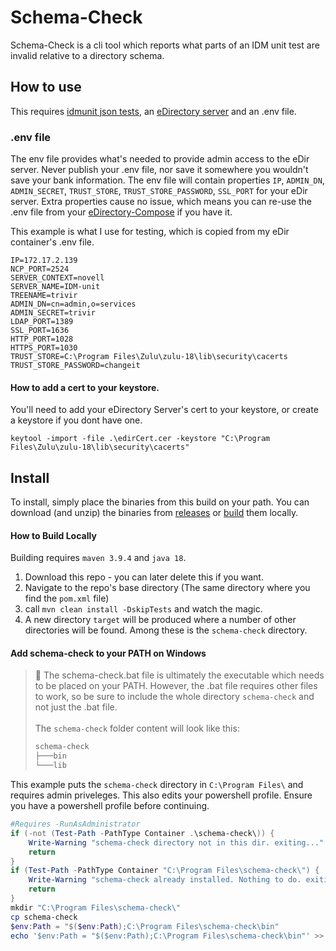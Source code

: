 # Schema-Check
Schema-Check is a cli tool which reports what parts of an IDM unit test are invalid relative to a directory schema. 

## How to use
This requires [idmunit json tests](https://github.com/Jonathan-Zollinger/idmunit-test-converter), an [eDirectory server](https://github.com/Jonathan-Zollinger/eDirectory-Compose) and an .env file.

### .env file
The env file provides what's needed to provide admin access to the eDir server. Never publish your .env file, nor save it somewhere you wouldn't save your bank information.
The env file will contain properties `IP`, `ADMIN_DN`, `ADMIN_SECRET`, `TRUST_STORE`, `TRUST_STORE_PASSWORD`, `SSL_PORT` for your eDir server. Extra properties cause no issue, which means you 
can re-use the .env file from your [eDirectory-Compose](https://github.com/Jonathan-Zollinger/eDirectory-Compose) if you have it.

This example is what I use for testing, which is copied from my eDir container's .env file. 
```shell
IP=172.17.2.139
NCP_PORT=2524
SERVER_CONTEXT=novell
SERVER_NAME=IDM-unit
TREENAME=trivir
ADMIN_DN=cn=admin,o=services
ADMIN_SECRET=trivir
LDAP_PORT=1389
SSL_PORT=1636
HTTP_PORT=1028
HTTPS_PORT=1030
TRUST_STORE=C:\Program Files\Zulu\zulu-18\lib\security\cacerts
TRUST_STORE_PASSWORD=changeit
```

#### How to add a cert to your keystore.
You'll need to add your eDirectory Server's cert to your keystore, or create a keystore if you dont have one. 

```shell
keytool -import -file .\edirCert.cer -keystore "C:\Program Files\Zulu\zulu-18\lib\security\cacerts"

```

## Install 

To install, simply place the binaries from this build on your
path. You can download (and unzip) the binaries from
[releases](releases) or [build](README.md#how-to-build-locally) them locally.

#### How to Build Locally

Building requires `maven 3.9.4` and `java 18`.  
1. Download this repo - you can later delete this if you want.
2. Navigate to the repo's base directory (The same directory where you find the `pom.xml` file)
3. call `mvn clean install -DskipTests` and watch the magic. 
4. A new directory `target` will be produced where a number of other directories will be found. Among these is the `schema-check` directory.

#### Add schema-check to your PATH on Windows

> :round_pushpin: The schema-check.bat file is ultimately the executable which needs to be placed on your PATH. 
However, the .bat file requires other files to work, so be sure to include the whole directory `schema-check` and not just the .bat file.
><br><br>The `schema-check` folder content will look like this:
>```sh
>schema-check
>├───bin
>└───lib
>```

This example puts the `schema-check` directory in `C:\Program Files\` and requires admin priveleges. This also edits your powershell profile. Ensure you have a powershell profile before continuing.

```PowerShell
#Requires -RunAsAdministrator
if (-not (Test-Path -PathType Container .\schema-check\)) {
    Write-Warning "schema-check directory not in this dir. exiting..."
    return
}
if (Test-Path -PathType Container "C:\Program Files\schema-check\") {
    Write-Warning "schema-check already installed. Nothing to do. exiting..."
    return
}
mkdir "C:\Program Files\schema-check\"
cp schema-check
$env:Path = "$($env:Path);C:\Program Files\schema-check\bin"
echo '$env:Path = "$($env:Path);C:\Program Files\schema-check\bin"' >> $PROFILE
```



